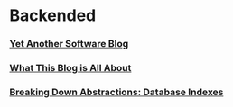 # Backended

### [Yet Another Software Blog](_posts/2018-07-02-yet-another-software-blog)

### [What This Blog is All About](_posts/2018-07-14-what-this-blog-is-all-about)

### [Breaking Down Abstractions: Database Indexes](_posts/2018-07-23-database-indexes)
